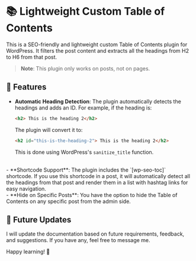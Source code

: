 # 📚 Lightweight Custom Table of Contents

This is a SEO-friendly and lightweight custom Table of Contents plugin for WordPress. It filters the post content and extracts all the headings from H2 to H6 from that post.

> **Note**: This plugin only works on posts, not on pages.

## 🌟 Features

- **Automatic Heading Detection**: The plugin automatically detects the headings and adds an ID. For example, if the heading is:

    ```html
    <h2> This is the heading 2</h2>
    ```

    The plugin will convert it to:

    ```html
    <h2 id="this-is-the-heading-2"> This is the heading 2</h2>
    ```

    This is done using WordPress's `sanitize_title` function.
<br>
- **Shortcode Support**: The plugin includes the `[wp-seo-toc]` shortcode. If you use this shortcode in a post, it will automatically detect all the headings from that post and render them in a list with hashtag links for easy navigation.
<br>
- **Hide on Specific Posts**: You have the option to hide the Table of Contents on any specific post from the admin side.

## 📝 Future Updates

I will update the documentation based on future requirements, feedback, and suggestions. If you have any, feel free to message me.

Happy learning! 🚀
